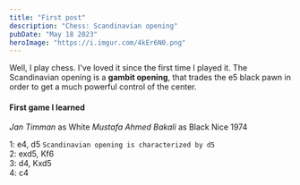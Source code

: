 ```yaml
---
title: "First post"
description: "Chess: Scandinavian opening"
pubDate: "May 18 2023"
heroImage: "https://i.imgur.com/4kEr6N0.png"
---
```


Well, I play chess. I've loved it since the first time I played it.
The Scandinavian opening is a **gambit opening**, that trades the e5 black pawn in order to get a much powerful control of the center.

#### First game I learned

_Jan Timman_ as White
_Mustafa Ahmed Bakali_ as Black
Nice 1974

1: e4, d5 `Scandinavian opening is characterized by d5`<br>
2: exd5, Kf6<br>
3: d4, Kxd5<br>
4: c4

